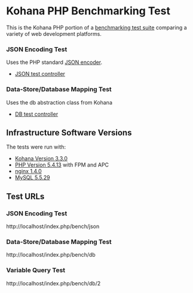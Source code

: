 # Kohana PHP Benchmarking Test

This is the Kohana PHP portion of a [benchmarking test suite](../) comparing a variety of web development platforms.

### JSON Encoding Test
Uses the PHP standard [JSON encoder](http://www.php.net/manual/en/function.json-encode.php).

* [JSON test controller](application/classes/Controller/Bench.php)


### Data-Store/Database Mapping Test
Uses the db abstraction class from Kohana

* [DB test controller](application/classes/Controller/Bench.php)


## Infrastructure Software Versions
The tests were run with:

* [Kohana Version 3.3.0](http://kohanaframework.org/)
* [PHP Version 5.4.13](http://www.php.net/) with FPM and APC
* [nginx 1.4.0](http://nginx.org/)
* [MySQL 5.5.29](https://dev.mysql.com/)

## Test URLs
### JSON Encoding Test

http://localhost/index.php/bench/json

### Data-Store/Database Mapping Test

http://localhost/index.php/bench/db

### Variable Query Test
    
http://localhost/index.php/bench/db/2
